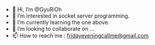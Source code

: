 - 👋 Hi, I’m @GyuRiOh
- 👀 I’m interested in socket server programming.
- 🌱 I’m currently learning the one above.
- 💞️ I’m looking to collaborate on ...
- 📫 How to reach me : fridayeveningcallme@gmail.com

<!---
GyuRiOh/GyuRiOh is a ✨ special ✨ repository because its `README.md` (this file) appears on your GitHub profile.
You can click the Preview link to take a look at your changes.
--->
